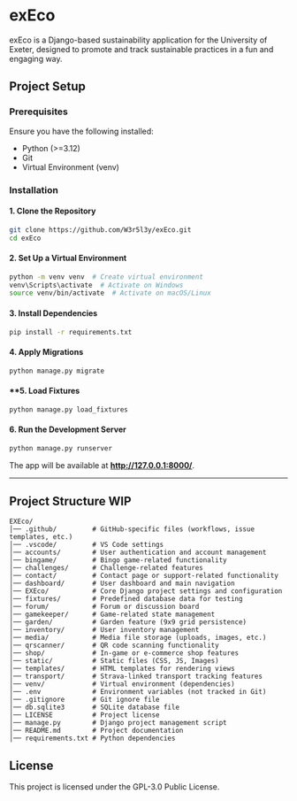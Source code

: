 # exEco

exEco is a Django-based sustainability application for the University of Exeter, designed to promote and track sustainable practices in a fun and engaging way.

## **Project Setup**

### **Prerequisites**

Ensure you have the following installed:

- Python (>=3.12)
- Git
- Virtual Environment (venv)

### **Installation**

#### **1. Clone the Repository**

```sh
git clone https://github.com/W3r5l3y/exEco.git
cd exEco
```

#### **2. Set Up a Virtual Environment**

```sh
python -m venv venv  # Create virtual environment
venv\Scripts\activate  # Activate on Windows
source venv/bin/activate  # Activate on macOS/Linux
```

#### **3. Install Dependencies**

```sh
pip install -r requirements.txt
```

#### **4. Apply Migrations**

```sh
python manage.py migrate
```

#### **5. Load Fixtures

````sh
python manage.py load_fixtures
````

#### **6. Run the Development Server**

```sh
python manage.py runserver
```

The app will be available at **http://127.0.0.1:8000/**.

---

## **Project Structure WIP**

```
EXEco/
│── .github/         # GitHub-specific files (workflows, issue templates, etc.)
│── .vscode/         # VS Code settings
│── accounts/        # User authentication and account management
│── bingame/         # Bingo game-related functionality
│── challenges/      # Challenge-related features
│── contact/         # Contact page or support-related functionality
│── dashboard/       # User dashboard and main navigation
│── EXEco/           # Core Django project settings and configuration
│── fixtures/        # Predefined database data for testing
│── forum/           # Forum or discussion board
│── gamekeeper/      # Game-related state management
│── garden/          # Garden feature (9x9 grid persistence)
│── inventory/       # User inventory management
│── media/           # Media file storage (uploads, images, etc.)
│── qrscanner/       # QR code scanning functionality
│── shop/            # In-game or e-commerce shop features
│── static/          # Static files (CSS, JS, Images)
│── templates/       # HTML templates for rendering views
│── transport/       # Strava-linked transport tracking features
│── venv/            # Virtual environment (dependencies)
│── .env             # Environment variables (not tracked in Git)
│── .gitignore       # Git ignore file
│── db.sqlite3       # SQLite database file
│── LICENSE          # Project license
│── manage.py        # Django project management script
│── README.md        # Project documentation
│── requirements.txt # Python dependencies
```

## **License**

This project is licensed under the GPL-3.0 Public License.

